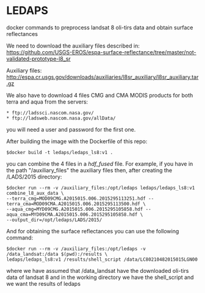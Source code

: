 # LEDAPS
docker commands to preprocess landsat 8 oli-tirs data and obtain surface reflectances

We need to download the auxiliary files described in: https://github.com/USGS-EROS/espa-surface-reflectance/tree/master/not-validated-prototype-l8_sr

Auxiliary files: http://espa.cr.usgs.gov/downloads/auxiliaries/l8sr_auxiliary/l8sr_auxiliary.tar.gz

We also have to download 4 files CMG and CMA MODIS products for both terra and aqua from the servers:

	* ftp://ladssci.nascom.nasa.gov/
	* ftp://ladsweb.nascom.nasa.gov/allData/

you will need a user and password for the first one.

After building the image with the Dockerfile of this repo:


```
$docker build -t ledaps/ledaps_ls8:v1 .

```

you can combine the 4 files in a *hdf_fused* file. For example, if you have in the path "/auxiliary_files" the auxiliary files then, after creating the /LADS/2015 directory:

```
$docker run --rm -v /auxiliary_files:/opt/ledaps ledaps/ledaps_ls8:v1 combine_l8_aux_data \
--terra_cmg=MOD09CMG.A2015015.006.2015295113251.hdf --terra_cma=MOD09CMA.A2015015.006.2015295113500.hdf \
--aqua_cmg=MYD09CMG.A2015015.006.2015295105858.hdf --aqua_cma=MYD09CMA.A2015015.006.2015295105858.hdf \
--output_dir=/opt/ledaps/LADS/2015/
```

And for obtaining the surface reflectances you can use the following command:

```
$docker run --rm -v /auxiliary_files:/opt/ledaps -v /data_landsat:/data $(pwd):/results \
ledaps/ledaps_ls8:v1 /results/shell_script /data/LC80210482015015LGN00
```

where we have assumed that /data_landsat have the downloaded oli-tirs data of landsat 8 and in the working directory we have the shell_script and we want the results of ledaps

